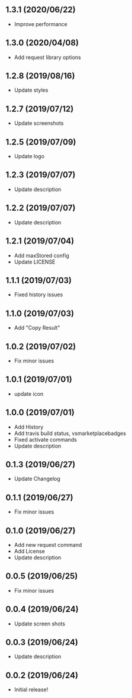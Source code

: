 ## 1.3.1 (2020/06/22)
* Improve performance
## 1.3.0 (2020/04/08)
* Add request library options
## 1.2.8 (2019/08/16)
* Update styles
## 1.2.7 (2019/07/12)
* Update screenshots
## 1.2.5 (2019/07/09)
* Update logo
## 1.2.3 (2019/07/07)
* Update description
## 1.2.2 (2019/07/07)
* Update description
## 1.2.1 (2019/07/04)
* Add maxStored config
* Update LICENSE
## 1.1.1 (2019/07/03)
* Fixed history issues
## 1.1.0 (2019/07/03)
* Add "Copy Result"
## 1.0.2 (2019/07/02)
* Fix minor issues
## 1.0.1 (2019/07/01)
* update icon
## 1.0.0 (2019/07/01)
* Add History
* Add travis build status, vsmarketplacebadges
* Fixed activate commands
* Update description
## 0.1.3 (2019/06/27)
* Update Changelog
## 0.1.1 (2019/06/27)
* Fix minor issues
## 0.1.0 (2019/06/27)
* Add new request command
* Add License
* Update description
## 0.0.5 (2019/06/25)
* Fix minor issues
## 0.0.4 (2019/06/24)
* Update screen shots
## 0.0.3 (2019/06/24)
* Update description
## 0.0.2 (2019/06/24)
* Initial release!



